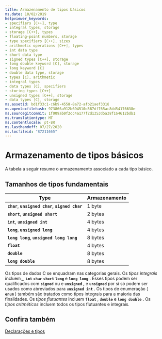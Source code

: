 ```yaml
---
title: Armazenamento de tipos básicos
ms.date: 10/02/2019
helpviewer_keywords:
- specifiers [C++], type
- integral types, storage
- storage [C++], types
- floating-point numbers, storage
- type specifiers [C++], sizes
- arithmetic operations [C++], types
- int data type
- short data type
- signed types [C++], storage
- long double keyword [C], storage
- long keyword [C]
- double data type, storage
- types [C], arithmetic
- integral types
- data types [C], specifiers
- storing types [C++]
- unsigned types [C++], storage
- data types [C], storage
ms.assetid: bd1f33c1-c6b9-4558-8a72-afb21aef3318
ms.openlocfilehash: 973866a912b694510d587df765ac8dd54176638e
ms.sourcegitcommit: 1f009ab0f2cc4a177f2d1353d5a38f164612bdb1
ms.translationtype: MT
ms.contentlocale: pt-BR
ms.lasthandoff: 07/27/2020
ms.locfileid: "87211665"
---
```

# <a name="storage-of-basic-types"></a>Armazenamento de tipos básicos

A tabela a seguir resume o armazenamento associado a cada tipo básico.

## <a name="sizes-of-fundamental-types"></a>Tamanhos de tipos fundamentais

|Type|Armazenamento|
|----------|-------------|
|**`char`**, **`unsigned char`**, **`signed char`**|1 byte|
|**`short`**, **`unsigned short`**|2 bytes|
|**`int`**, **`unsigned int`**|4 bytes|
|**`long`**, **`unsigned long`**|4 bytes|
|**`long long`**, **`unsigned long long`**|8 bytes|
|**`float`**|4 bytes|
|**`double`**|8 bytes|
|**`long double`**|8 bytes|

Os tipos de dados C se enquadram nas categorias gerais. Os *tipos integrais* incluem,,, **`int`** **`char`** **`short`** **`long`** e **`long long`** . Esses tipos podem ser qualificados com **`signed`** ou e **`unsigned`** , e **`unsigned`** por si só podem ser usados como abreviados para **`unsigned int`** . Os tipos de enumeração ( **`enum`** ) também são tratados como tipos integrais para a maioria das finalidades. Os *tipos flutuantes* incluem **`float`** , **`double`** e **`long double`** . Os *tipos aritméticos* incluem todos os tipos flutuantes e integrais.

## <a name="see-also"></a>Confira também

[Declarações e tipos](../c-language/declarations-and-types.md)
